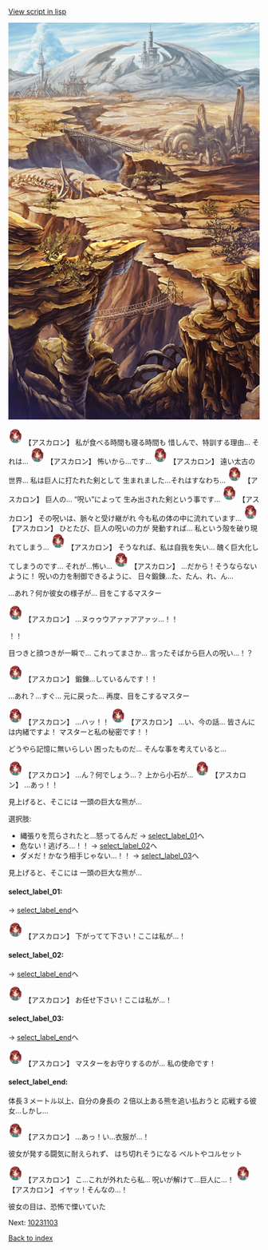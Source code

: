 [View script in lisp](../scripts/10231102.txt)

![004_wildland.png](../images/backgrounds/004_wildland.png)

<img src="../images/units/102311.png" alt="102311.png" height="34"/>
【アスカロン】
私が食べる時間も寝る時間も
惜しんで、特訓する理由…
それは…

<img src="../images/units/102311.png" alt="102311.png" height="34"/>
【アスカロン】
怖いから…です…

<img src="../images/units/102311.png" alt="102311.png" height="34"/>
【アスカロン】
遠い太古の世界…
私は巨人に打たれた剣として
生まれました…それはすなわち…

<img src="../images/units/102311.png" alt="102311.png" height="34"/>
【アスカロン】
巨人の…
“呪い”によって
生み出された剣という事です…

<img src="../images/units/102311.png" alt="102311.png" height="34"/>
【アスカロン】
その呪いは、脈々と受け継がれ
今も私の体の中に流れています…

<img src="../images/units/102311.png" alt="102311.png" height="34"/>
【アスカロン】
ひとたび、巨人の呪いの力が
発動すれば…
私という殻を破り現れてしまう…

<img src="../images/units/102311.png" alt="102311.png" height="34"/>
【アスカロン】
そうなれば、私は自我を失い…
醜く巨大化してしまうのです…
それが…怖い…

<img src="../images/units/102311.png" alt="102311.png" height="34"/>
【アスカロン】
…だから！そうならないように！
呪いの力を制御できるように、
日々鍛錬…た、たん、れ、ん…

…あれ？何か彼女の様子が…
目をこするマスター

<img src="../images/units/102311.png" alt="102311.png" height="34"/>
【アスカロン】
…ヌゥゥウアァァアアァッ…！！

！！

目つきと顔つきが一瞬で…
これってまさか…
言ったそばから巨人の呪い…！？

<img src="../images/units/102311.png" alt="102311.png" height="34"/>
【アスカロン】
鍛錬…しているんです！！

…あれ？…すぐ…
元に戻った…
再度、目をこするマスター

<img src="../images/units/102311.png" alt="102311.png" height="34"/>
【アスカロン】
…ハッ！！

<img src="../images/units/102311.png" alt="102311.png" height="34"/>
【アスカロン】
…い、今の話…
皆さんには内緒ですよ！
マスターと私の秘密です！！

どうやら記憶に無いらしい
困ったものだ…
そんな事を考えていると…

<img src="../images/units/102311.png" alt="102311.png" height="34"/>
【アスカロン】
…ん？何でしょう…？
上から小石が…

<img src="../images/units/102311.png" alt="102311.png" height="34"/>
【アスカロン】
…あっ！！

見上げると、そこには
一頭の巨大な熊が…

選択肢:
- 縄張りを荒らされたと…怒ってるんだ → [select_label_01](#select_label_01)へ
- 危ない！逃げろ…！！ → [select_label_02](#select_label_02)へ
- ダメだ！かなう相手じゃない…！！ → [select_label_03](#select_label_03)へ

見上げると、そこには
一頭の巨大な熊が…

#### select_label_01:
 → [select_label_end](#select_label_end)へ

<img src="../images/units/102311.png" alt="102311.png" height="34"/>
【アスカロン】
下がってて下さい！ここは私が…！

#### select_label_02:
 → [select_label_end](#select_label_end)へ

<img src="../images/units/102311.png" alt="102311.png" height="34"/>
【アスカロン】
お任せ下さい！ここは私が…！

#### select_label_03:
 → [select_label_end](#select_label_end)へ

<img src="../images/units/102311.png" alt="102311.png" height="34"/>
【アスカロン】
マスターをお守りするのが…
私の使命です！

#### select_label_end:

体長３メートル以上、自分の身長の
２倍以上ある熊を追い払おうと
応戦する彼女…しかし…

<img src="../images/units/102311.png" alt="102311.png" height="34"/>
【アスカロン】
…あっ！い…衣服が…！

彼女が発する闘気に耐えられず、
はち切れそうになる
ベルトやコルセット

<img src="../images/units/102311.png" alt="102311.png" height="34"/>
【アスカロン】
こ…これが外れたら私…
呪いが解けて…巨人に…！

<img src="../images/units/102311.png" alt="102311.png" height="34"/>
【アスカロン】
イヤッ！そんなの…！

彼女の目は、恐怖で慄いていた

Next: [10231103](10231103.md)

[Back to index](index.md)
